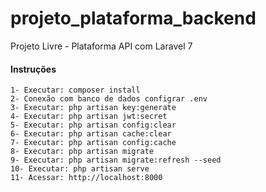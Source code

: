# projeto_plataforma_backend

Projeto Livre - Plataforma API com Laravel 7

#### Instruções
    1- Executar: composer install
    2- Conexão com banco de dados configrar .env
    3- Executar: php artisan key:generate
    4- Executar: php artisan jwt:secret
    5- Executar: php artisan config:clear
    6- Executar: php artisan cache:clear
    7- Executar: php artisan config:cache
    8- Executar: php artisan migrate
    9- Executar: php artisan migrate:refresh --seed
    10- Executar: php artisan serve
    11- Acessar: http://localhost:8000
